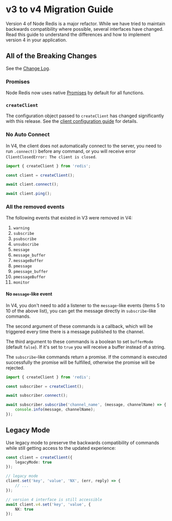 # v3 to v4 Migration Guide

Version 4 of Node Redis is a major refactor. While we have tried to maintain backwards compatibility where possible, several interfaces have changed. Read this guide to understand the differences and how to implement version 4 in your application.

## All of the Breaking Changes

See the [Change Log](../../CHANGELOG.md).

### Promises

Node Redis now uses native [Promises](https://developer.mozilla.org/en-US/docs/Web/JavaScript/Reference/Global_Objects/Promise) by default for all functions.

### `createClient`

The configuration object passed to `createClient` has changed significantly with this release. See the [client configuration guide](./client-configuration.md) for details.

### No Auto Connect

In V4, the client does not automatically connect to the server, you need to run `.connect()` before any command, or you will receive error `ClientClosedError: The client is closed`.

```typescript
import { createClient } from 'redis';

const client = createClient();

await client.connect();

await client.ping();
```

### All the removed events

The following events that existed in V3 were removed in V4:

1. `warning`
2. `subscribe`
3. `psubscribe`
4. `unsubscribe`
5. `message`
6. `message_buffer`
7. `messageBuffer`
8. `pmessage`
9. `pmessage_buffer`
10. `pmessageBuffer`
11. `monitor`

#### No `message`-like event

In V4, you don't need to add a listener to the `message`-like events (items 5 to 10 of the above list), you can get the message directly in `subscribe`-like commands.

The second argument of these commands is a callback, which will be triggered every time there is a message published to the channel.

The third argument to these commands is a boolean to set `bufferMode` (default `false`).  If it's set to `true` you will receive a buffer instead of a string.

The `subscribe`-like commands return a promise. If the command is executed successfully the promise will be fulfilled, otherwise the promise will be rejected.

```typescript
import { createClient } from 'redis';

const subscriber = createClient();

await subscriber.connect();

await subscriber.subscribe('channel_name', (message, channelName) => {
    console.info(message, channelName);
});
```

## Legacy Mode

Use legacy mode to preserve the backwards compatibility of commands while still getting access to the updated experience:

```typescript
const client = createClient({
    legacyMode: true
});

// legacy mode
client.set('key', 'value', 'NX', (err, reply) => {
    // ...
});

// version 4 interface is still accessible
await client.v4.set('key', 'value', {
    NX: true
});
```
